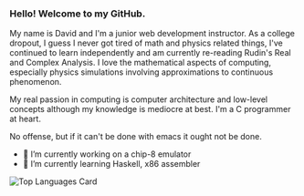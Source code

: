 ### Hello! Welcome to my GitHub.
My name is David and I'm a junior web development instructor. As a college dropout, I guess I never got tired of math and physics related things, I've continued to learn independently and am currently re-reading Rudin's Real and Complex Analysis. I love the mathematical aspects of computing, especially physics simulations involving approximations to continuous phenomenon.

My real passion in computing is computer architecture and low-level concepts although my knowledge is mediocre at best. I'm a C programmer at heart.

No offense, but if it can't be done with emacs it ought not be done.

- 🔭 I’m currently working on a chip-8 emulator
- 🌱 I’m currently learning Haskell, x86 assembler

![Top Languages Card](https://github-readme-stats.vercel.app/api/top-langs/?username=9ziggy9&hide=css,html,cmake,mako&langs_count=8&layout=compact&exclude_repo=dotfiles_old,my_xmonad)

